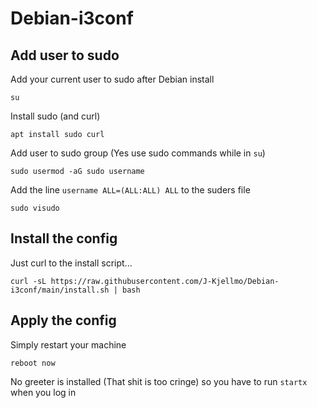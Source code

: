 # Debian-i3conf

## Add user to sudo
Add your current user to sudo after Debian install
```
su
```
Install sudo (and curl)
```
apt install sudo curl
```
Add user to sudo group (Yes use sudo commands while in `su`)
```
sudo usermod -aG sudo username
```
Add the line `username ALL=(ALL:ALL) ALL` to the suders file
```
sudo visudo
```

## Install the config

Just curl to the install script...
```
curl -sL https://raw.githubusercontent.com/J-Kjellmo/Debian-i3conf/main/install.sh | bash
```

## Apply the config

Simply restart your machine
```
reboot now
```
No greeter is installed (That shit is too cringe) so you have to run `startx` when you log in
